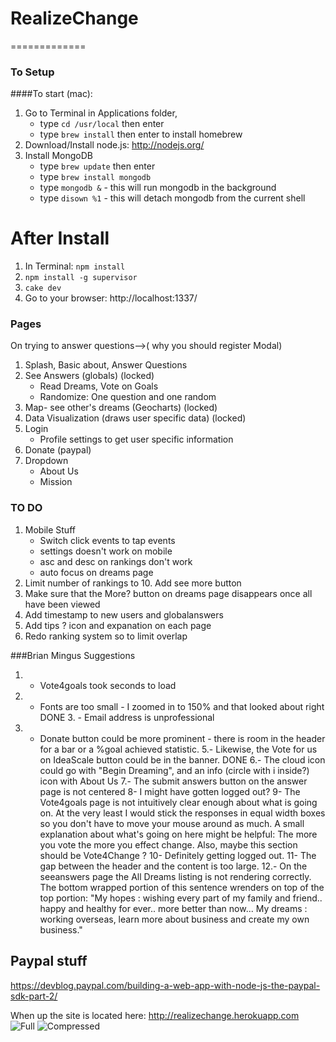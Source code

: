 # RealizeChange
=============
### To Setup

####To start (mac):
1. Go to Terminal in Applications folder, 
	* type `cd /usr/local` then enter
	* type `brew install` then enter to install homebrew
2. Download/Install node.js: http://nodejs.org/
3. Install MongoDB
	* type `brew update` then enter
	* type `brew install mongodb`
	* type `mongodb &` - this will run mongodb in the background
	* type `disown %1` - this will detach mongodb from the current shell
# After Install
1. In Terminal: `npm install`
2. `npm install -g supervisor`
3. `cake dev`
4. Go to your browser: http://localhost:1337/


### Pages
On trying to answer questions-->( why you should register Modal)
1. Splash, Basic about, Answer Questions
2. See Answers (globals) (locked)
	* Read Dreams, Vote on Goals
	* Randomize: One question and one random
3. Map- see other's dreams (Geocharts) (locked)
4. Data Visualization (draws user specific data) (locked)
5. Login
	* Profile settings to get user specific information
6. Donate (paypal)
7. Dropdown
	* About Us
	* Mission

### TO DO
1. Mobile Stuff
	* Switch click events to tap events 
	* settings doesn't work on mobile
	* asc and desc on rankings don't work
	* auto focus on dreams page
2. Limit number of rankings to 10. Add see more button
3. Make sure that the More? button on dreams page disappears once all have been viewed
4. Add timestamp to new users and globalanswers
5. Add tips ? icon and expanation on each page
6. Redo ranking system so to limit overlap

###Brian Mingus Suggestions
1. - Vote4goals took seconds to load
2. - Fonts are too small - I zoomed in to 150% and that looked about right
DONE 3. - Email address is unprofessional
4. - Donate button could be more prominent - there is room in the header for a bar or a %goal achieved statistic.
5.- Likewise, the Vote for us on IdeaScale button could be in the banner.
DONE 6.- The cloud icon could go with "Begin Dreaming", and an info (circle with i inside?) icon with About Us
7.- The submit answers button on the answer page is not centered
8- I might have gotten logged out?
9- The Vote4goals page is not intuitively clear enough about what is going on. At the very least I would stick the responses in equal width boxes so you don't have to move your mouse around as much. A small explanation about what's going on here might be helpful: The more you vote the more you effect change. Also, maybe this section should be Vote4Change ?
10- Definitely getting logged out.
11- The gap between the header and the content is too large.
12.- On the seeanswers page the All Dreams listing is not rendering correctly. The bottom wrapped portion of this sentence wrenders on top of the top portion: "My hopes : wishing every part of my family and friend.. happy and healthy for ever.. more better than now... My dreams : working overseas, learn more about business and create my own business."
<!-- 1. DONE Switch sorting on results page. DONE Reverse order of object sent to dom . Limit number of goals to display
2. Add error on pages when user tries to enter restricted page
DONE 3. Comment out recursive aspect to randomize feature.
4. Gut and seed database
5. Add padding to bottom, sides(when small)
DONE 6. Change text on front page.
7. Alter settings so that undefined does not come up
Done 8. Add guest user default in schema
DONE 9. Force user to enter something into both forms
DonE 10. Add quest with sessions
 -->
<!-- 

Configure rank queries so that they exlude any id's of the optionsSeen from the potential options
2. If user has added account settings, feed them into the form using handlebars
3. When user clicks 'show dreams', reduce number shown to ten, and use pagination
4. Add Sorting capabilities to results page. carat up, carat down
5. Sort out user accessibility issues so that user can only be on correct pages
6. Redo form format with selects
	* Feed country data into country dropdown from google api. Store in a dummy array
		* Or gather ip on click information. Add disclaimer to site that we are adding information.
	* Make form a modal
7. Connect country data to geocharts, move geochart to dreams page
8. Add data visualization page
9. Based on detre's input, consolidate see answers, rank, and results page into one page with separate tabs (pillbox styling)
10. Currently you can't vote without logging in. Change that.
11. Add character limit to begin dreaming page
12. Make sure dream submission returns green success box.
13. After dreams submission form is completed, remove from DOM. replace with new form asking "What other questions should we ask?" Add a question or click "no thanks". Add geocharts to DOM.
14. Paypal integration--what do we need?
15. 500 char limit on dreams ->, 200 on goals. text below indicated remaining chars
 -->

Paypal stuff
-------------
https://devblog.paypal.com/building-a-web-app-with-node-js-the-paypal-sdk-part-2/

<!-- 
1. Reconfigure db structure 
	* User should have 
		* Own set of answers
		* An array with list of answers that they have voted on (so that they don't repeat vote)
		* user demographics data
		* location?
2. Under the login dropdown, add access to Account Settings information. Have option to fill out demographic information (country, state/province, city, ethnicity, age, gender, etc.)
3. Be able to vote
	* voting will add one vote to the answer with the matching global answer id
	* voting will add both answer options to the user's list of "options seen"
4. Add Results page that sorts answers based on their popularity (only display top 10?)
	* Add data visualization page with votes sorted by demographic data
5. Geocharts showing location of users
6. Add content--add styles -->

When up the site is located here: http://realizechange.herokuapp.com
![Full](/public/img/full.png)
![Compressed](/public/img/compressed.png)

